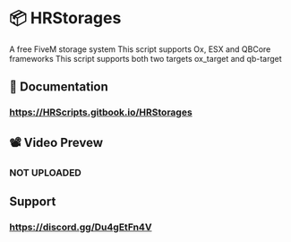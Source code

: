 # 📦 HRStorages
A free FiveM storage system
This script supports Ox, ESX and QBCore frameworks
This script supports both two targets ox_target and qb-target

## 📘 Documentation
### https://HRScripts.gitbook.io/HRStorages

## 📽️ Video Prevew
### NOT UPLOADED

## Support
### https://discord.gg/Du4gEtFn4V